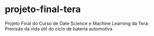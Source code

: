 # projeto-final-tera
Projeto Final do Curso de Date Science e Machine Learning da Tera: Previsão da vida útil do ciclo de bateria automotiva
